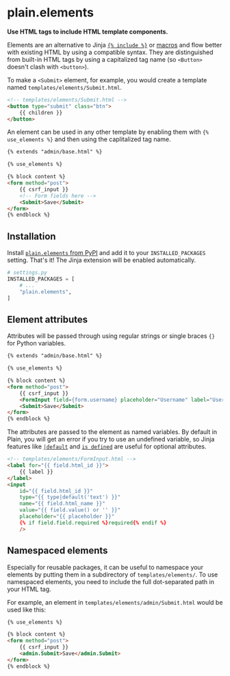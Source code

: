 # plain.elements

**Use HTML tags to include HTML template components.**

Elements are an alternative to Jinja [`{% include %}`](https://jinja.palletsprojects.com/en/stable/templates/#include) or [macros](https://jinja.palletsprojects.com/en/stable/templates/#macros) and flow better with existing HTML by using a compatible syntax. They are distinguished from built-in HTML tags by using a capitalized tag name (so `<Button>` doesn't clash with `<button>`).

To make a `<Submit>` element, for example, you would create a template named `templates/elements/Submit.html`.

```html
<!-- templates/elements/Submit.html -->
<button type="submit" class="btn">
    {{ children }}
</button>
```

An element can be used in any other template by enabling them with `{% use_elements %}` and then using the caplitalized tag name.

```html
{% extends "admin/base.html" %}

{% use_elements %}

{% block content %}
<form method="post">
    {{ csrf_input }}
    <!-- Form fields here -->
    <Submit>Save</Submit>
</form>
{% endblock %}
```


## Installation

Install [`plain.elements` from PyPI](https://pypi.org/project/plain.elements/) and add it to your `INSTALLED_PACKAGES` setting. That's it! The Jinja extension will be enabled automatically.

```python
# settings.py
INSTALLED_PACKAGES = [
    # ...
    "plain.elements",
]
```

## Element attributes

Attributes will be passed through using regular strings or single braces `{}` for Python variables.

```html
{% extends "admin/base.html" %}

{% use_elements %}

{% block content %}
<form method="post">
    {{ csrf_input }}
    <FormInput field={form.username} placeholder="Username" label="Username" />
    <Submit>Save</Submit>
</form>
{% endblock %}
```

The attributes are passed to the element as named variables. By default in Plain, you will get an error if you try to use an undefined variable, so Jinja features like [`|default`](https://jinja.palletsprojects.com/en/stable/templates/#jinja-filters.default) and [`is defined`](https://jinja.palletsprojects.com/en/stable/templates/#jinja-tests.defined) are useful for optional attributes.

```html
<!-- templates/elements/FormInput.html -->
<label for="{{ field.html_id }}">
    {{ label }}
</label>
<input
    id="{{ field.html_id }}"
    type="{{ type|default('text') }}"
    name="{{ field.html_name }}"
    value="{{ field.value() or '' }}"
    placeholder="{{ placeholder }}"
    {% if field.field.required %}required{% endif %}
    />
```

## Namespaced elements

Especially for reusable packages, it can be useful to namespace your elements by putting them in a subdirectory of `templates/elements/`. To use namespaced elements, you need to include the full dot-separated path in your HTML tag.

For example, an element in `templates/elements/admin/Submit.html` would be used like this:

```html
{% use_elements %}

{% block content %}
<form method="post">
    {{ csrf_input }}
    <admin.Submit>Save</admin.Submit>
</form>
{% endblock %}
```

